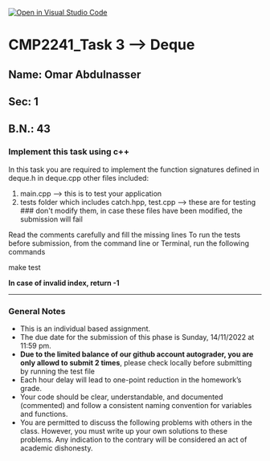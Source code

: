 [![Open in Visual Studio Code](https://classroom.github.com/assets/open-in-vscode-c66648af7eb3fe8bc4f294546bfd86ef473780cde1dea487d3c4ff354943c9ae.svg)](https://classroom.github.com/online_ide?assignment_repo_id=9277381&assignment_repo_type=AssignmentRepo)
# CMP2241_Task 3 --> Deque

## Name: Omar Abdulnasser 
## Sec: 1
## B.N.: 43


### Implement this task using c++
In this task you are required to implement the function signatures defined in deque.h in deque.cpp
other files included:
1. main.cpp --> this is to test your application
2. tests folder which includes catch.hpp, test.cpp --> these are for testing ### don't modify them, in case these files have been modified, the submission will fail

Read the comments carefully and fill the missing lines
To run the tests before submission, from the command line or Terminal, run the following commands

make test

**In case of invalid index, return -1**

---

### General Notes
- This is an individual based assignment.
- The due date for the submission of this phase is Sunday, 14/11/2022 at 11:59 pm.
- **Due to the limited balance of our github account autograder, you are only allowd to submit 2 times**, please check locally before submitting by running the test file
- Each hour delay will lead to one-point reduction in the homework’s grade.
- Your code should be clear, understandable, and documented (commented) and follow a consistent naming convention for variables and functions.
- You are permitted to discuss the following problems with others in the class. However, you must write up your own solutions to these problems. Any indication to the contrary will be considered an act of academic dishonesty. 

